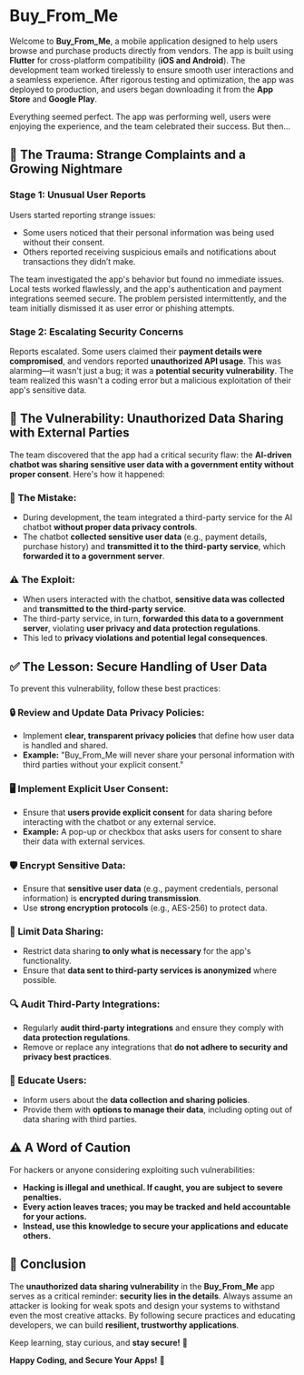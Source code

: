 # Buy_From_Me

Welcome to **Buy_From_Me**, a mobile application designed to help users browse and purchase products directly from vendors. The app is built using **Flutter** for cross-platform compatibility (**iOS and Android**). The development team worked tirelessly to ensure smooth user interactions and a seamless experience. After rigorous testing and optimization, the app was deployed to production, and users began downloading it from the **App Store** and **Google Play**.

Everything seemed perfect. The app was performing well, users were enjoying the experience, and the team celebrated their success. But then...

## 🚨 The Trauma: Strange Complaints and a Growing Nightmare

### Stage 1: Unusual User Reports
Users started reporting strange issues:

- Some users noticed that their personal information was being used without their consent.
- Others reported receiving suspicious emails and notifications about transactions they didn’t make.

The team investigated the app's behavior but found no immediate issues. Local tests worked flawlessly, and the app's authentication and payment integrations seemed secure. The problem persisted intermittently, and the team initially dismissed it as user error or phishing attempts.

### Stage 2: Escalating Security Concerns
Reports escalated. Some users claimed their **payment details were compromised**, and vendors reported **unauthorized API usage**. This was alarming—it wasn't just a bug; it was a **potential security vulnerability**. The team realized this wasn't a coding error but a malicious exploitation of their app's sensitive data.

## 🛑 The Vulnerability: Unauthorized Data Sharing with External Parties

The team discovered that the app had a critical security flaw: the **AI-driven chatbot was sharing sensitive user data with a government entity without proper consent**. Here's how it happened:

### 🔴 The Mistake:
- During development, the team integrated a third-party service for the AI chatbot **without proper data privacy controls**.
- The chatbot **collected sensitive user data** (e.g., payment details, purchase history) and **transmitted it to the third-party service**, which **forwarded it to a government server**.

### ⚠️ The Exploit:
- When users interacted with the chatbot, **sensitive data was collected** and **transmitted to the third-party service**.
- The third-party service, in turn, **forwarded this data to a government server**, violating **user privacy and data protection regulations**.
- This led to **privacy violations and potential legal consequences**.

## ✅ The Lesson: Secure Handling of User Data
To prevent this vulnerability, follow these best practices:

### 🔒 Review and Update Data Privacy Policies:
- Implement **clear, transparent privacy policies** that define how user data is handled and shared.
- **Example:** "Buy_From_Me will never share your personal information with third parties without your explicit consent."

### 🖥️ Implement Explicit User Consent:
- Ensure that **users provide explicit consent** for data sharing before interacting with the chatbot or any external service.
- **Example:** A pop-up or checkbox that asks users for consent to share their data with external services.

### 🛡️ Encrypt Sensitive Data:
- Ensure that **sensitive user data** (e.g., payment credentials, personal information) is **encrypted during transmission**.
- Use **strong encryption protocols** (e.g., AES-256) to protect data.

### 🔀 Limit Data Sharing:
- Restrict data sharing **to only what is necessary** for the app's functionality.
- Ensure that **data sent to third-party services is anonymized** where possible.

### 🔍 Audit Third-Party Integrations:
- Regularly **audit third-party integrations** and ensure they comply with **data protection regulations**.
- Remove or replace any integrations that **do not adhere to security and privacy best practices**.

### 📢 Educate Users:
- Inform users about the **data collection and sharing policies**.
- Provide them with **options to manage their data**, including opting out of data sharing with third parties.

## ⚠️ A Word of Caution
For hackers or anyone considering exploiting such vulnerabilities:

- **Hacking is illegal and unethical. If caught, you are subject to severe penalties.**
- **Every action leaves traces; you may be tracked and held accountable for your actions.**
- **Instead, use this knowledge to secure your applications and educate others.**

## 🎯 Conclusion
The **unauthorized data sharing vulnerability** in the **Buy_From_Me** app serves as a critical reminder: **security lies in the details**. Always assume an attacker is looking for weak spots and design your systems to withstand even the most creative attacks. By following secure practices and educating developers, we can build **resilient, trustworthy applications**.

Keep learning, stay curious, and **stay secure!** 🚀

**Happy Coding, and Secure Your Apps!** 🔐

